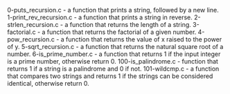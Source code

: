 

0-puts_recursion.c -  a function that prints a string, followed by a new line.
1-print_rev_recursion.c - a function that prints a string in reverse.
2-strlen_recursion.c - a function that returns the length of a string.
3-factorial.c - a function that returns the factorial of a given number.
4-pow_recursion.c - a function that returns the value of x raised to the power of y.
5-sqrt_recursion.c -  a function that returns the natural square root of a number.
6-is_prime_number.c - a function that returns 1 if the input integer is a prime number, otherwise return 0.
100-is_palindrome.c -  function that returns 1 if a string is a palindrome and 0 if not.
101-wildcmp.c - a function that compares two strings and returns 1 if the strings can be considered identical, otherwise return 0.
